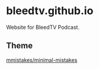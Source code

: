 # bleedtv.github.io

Website for BleedTV Podcast.

## Theme

[mmistakes/minimal-mistakes](https://mmistakes.github.io/minimal-mistakes/docs/quick-start-guide)
